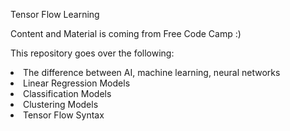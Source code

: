 Tensor Flow Learning

Content and Material is coming from Free Code Camp :)

This repository goes over the following:
<li>The difference between AI, machine learning, neural networks</li>
<li>Linear Regression Models</li>
<li>Classification Models</li>
<li>Clustering Models</li>
<li>Tensor Flow Syntax</li>
